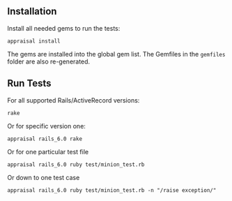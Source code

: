 ## Installation

Install all needed gems to run the tests:

    appraisal install

The gems are installed into the global gem list.
The Gemfiles in the `gemfiles` folder are also re-generated.

## Run Tests

For all supported Rails/ActiveRecord versions:

    rake

Or for specific version one:

    appraisal rails_6.0 rake

Or for one particular test file

    appraisal rails_6.0 ruby test/minion_test.rb

Or down to one test case

    appraisal rails_6.0 ruby test/minion_test.rb -n "/raise exception/"

